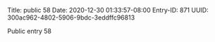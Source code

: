 Title: public 58
Date: 2020-12-30 01:33:57-08:00
Entry-ID: 871
UUID: 300ac962-4802-5906-9bdc-3eddffc96813

Public entry 58